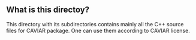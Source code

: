 
## What is this directoy?

This directory with its subdirectories contains mainly all the C++ source files 
for CAVIAR package. One can use them according to CAVIAR license.

